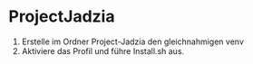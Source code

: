 # ProjectJadzia
1. Erstelle im Ordner Project-Jadzia den gleichnahmigen venv 
2. Aktiviere das Profil und führe Install.sh aus.
